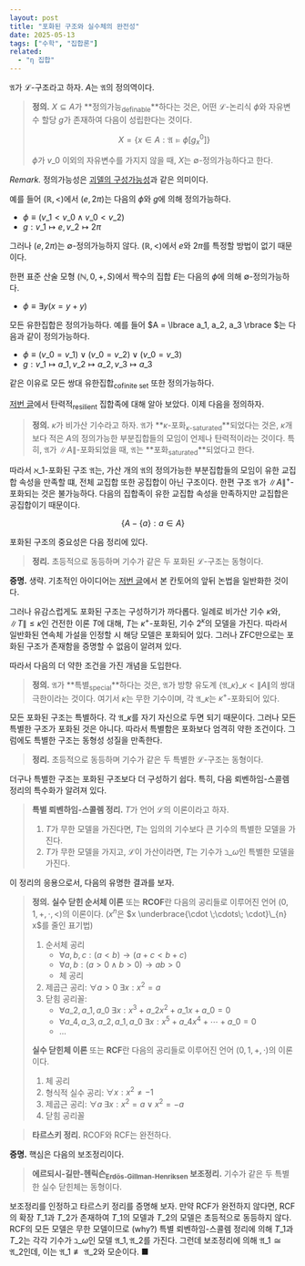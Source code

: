 ```yaml
---
layout: post
title: "포화된 구조와 실수체의 완전성"
date: 2025-05-13
tags: ["수학", "집합론"]
related:
  - "η 집합"
---
```


$\mathfrak{A}$가 $\mathcal{L}$-구조라고 하자. $A$는 $\mathfrak{A}$의 정의역이다.

> **정의.** $X \subseteq A$가 **정의가능<sub>definable</sub>**하다는 것은, 어떤 $\mathcal{L}$-논리식 $\phi$와 자유변수 할당 $g$가 존재하여 다음이 성립한다는 것이다.
>
> $$X = \{ x \in A : \mathfrak{A} \vDash \phi[g^0_x] \}$$
>
> $\phi$가 $v\_0$ 이외의 자유변수를 가지지 않을 때, $X$는 $\emptyset$-정의가능하다고 한다.

_Remark._ 정의가능성은 [괴델의 구성가능성](https://dimenerno.github.io/2024/12/11/VL-axiom/)과 같은 의미이다.

예를 들어 $(\mathbb{R}, <)$에서 $(e, 2\pi)$는 다음의 $\phi$와 $g$에 의해 정의가능하다.

- $\phi \equiv (v\_1 < v\_0 \land v\_0 < v\_2)$
- $g: v\_1 \mapsto e, v\_2 \mapsto 2\pi$

그러나 $(e, 2\pi)$는 $\emptyset$-정의가능하지 않다. $(\mathbb{R}, <)$에서 $e$와 $2\pi$를 특정할 방법이 없기 때문이다.

한편 표준 산술 모형 $(\mathbb{N}, 0, +, S)$에서 짝수의 집합 $E$는 다음의 $\phi$에 의해 $\emptyset$-정의가능하다.

- $\phi \equiv \exists y (x = y + y)$

모든 유한집합은 정의가능하다. 예를 들어 $A = \lbrace a_1, a_2, a_3 \rbrace $는 다음과 같이 정의가능하다.

- $\phi \equiv (v\_0 = v\_1) \lor (v\_0 = v\_2) \lor (v\_0 = v\_3)$
- $g: v\_1 \mapsto a\_1, v\_2 \mapsto a\_2, v\_3 \mapsto a\_3$

같은 이유로 모든 쌍대 유한집합<sub>cofinite set</sub> 또한 정의가능하다.

[저번 글](https://dimenerno.github.io/2025/05/08/resiliency/)에서 탄력적<sub>resilient</sub> 집합족에 대해 알아 보았다. 이제 다음을 정의하자.

> **정의.** $\kappa$가 비가산 기수라고 하자. $\mathfrak{A}$가 **$\kappa$-포화<sub>$\kappa$-saturated</sub>**되었다는 것은, $\kappa$개보다 적은 $A$의 정의가능한 부분집합들의 모임이 언제나 탄력적이라는 것이다. 특히, $\mathfrak{A}$가 $\|A\|$-포화되었을 때, $\mathfrak{A}$는 **포화<sub>saturated</sub>**되었다고 한다.

따라서 $\aleph\_1$-포화된 구조 $\mathfrak{A}$는, 가산 개의 $\mathfrak{A}$의 정의가능한 부분집합들의 모임이 유한 교집합 속성을 만족할 떄, 전체 교집합 또한 공집합이 아닌 구조이다. 한편 구조 $\mathfrak{A}$가 $\|A\|^+$-포화되는 것은 불가능하다. 다음의 집합족이 유한 교집합 속성을 만족하지만 교집합은 공집합이기 때문이다.

$$
\Big\{ A - \{ a \} : a \in A \Big\}
$$

포화된 구조의 중요성은 다음 정리에 있다.

> **정리.** 초등적으로 동등하며 기수가 같은 두 포화된 $\mathcal{L}$-구조는 동형이다.

**증명.** 생략. 기초적인 아이디어는 [저번 글](https://dimenerno.github.io/2025/05/08/resiliency/)에서 본 칸토어의 앞뒤 논법을 일반화한 것이다.

그러나 유감스럽게도 포화된 구조는 구성하기가 까다롭다. 일례로 비가산 기수 $\kappa$와, $\|T\| \leq \kappa$인 건전한 이론 $T$에 대해, $T$는 $\kappa^+$-포화된, 기수 $2^\kappa$의 모델을 가진다. 따라서 일반화된 연속체 가설을 인정할 시 해당 모델은 포화되어 있다. 그러나 ZFC만으로는 포화된 구조가 존재함을 증명할 수 없음이 알려져 있다.

따라서 다음의 더 약한 조건을 가진 개념을 도입한다.

> **정의.** $\mathfrak{A}$가 **특별<sub>special</sub>**하다는 것은, $\mathfrak{A}$가 방향 유도계 $\lbrace  \mathfrak{A}\_\kappa \rbrace \_{\kappa < \|A\|}$의 쌍대 극한이라는 것이다. 여기서 $\kappa$는 무한 기수이며, 각 $\mathfrak{A}\_\kappa$는 $\kappa^+$-포화되어 있다.

모든 포화된 구조는 특별하다. 각 $\mathfrak{A}\_\kappa$를 자기 자신으로 두면 되기 때문이다. 그러나 모든 특별한 구조가 포화된 것은 아니다. 따라서 특별함은 포화보다 엄격히 약한 조건이다. 그럼에도 특별한 구조는 동형성 성질을 만족한다.

> **정리.** 초등적으로 동등하며 기수가 같은 두 특별한 $\mathcal{L}$-구조는 동형이다.

더구나 특별한 구조는 포화된 구조보다 더 구성하기 쉽다. 특히, 다음 뢰벤하임-스콜렘 정리의 특수화가 알려져 있다.

> **특별 뢰벤하임-스콜렘 정리.** $T$가 언어 $\mathcal{L}$의 이론이라고 하자.
>
> 1. $T$가 무한 모델을 가진다면, $T$는 임의의 기수보다 큰 기수의 특별한 모델을 가진다.
> 2. $T$가 무한 모델을 가지고, $\mathcal{L}$이 가산이라면, $T$는 기수가 $\beth\_\omega$인 특별한 모델을 가진다.

이 정리의 응용으로서, 다음의 유명한 결과를 보자.

> **정의.** **실수 닫힌 순서체 이론** 또는 **RCOF**란 다음의 공리들로 이루어진 언어 $(0, 1, +, \cdot, <)$의 이론이다. ($x^n$은 $x \underbrace{\cdot \;\cdots\; \cdot}\_{n} x$를 줄인 표기법)
>
> 1. 순서체 공리
>    - $\forall a, b, c : (a < b) \rightarrow (a + c < b + c)$
>    - $\forall a, b : (a > 0 \land b > 0) \rightarrow ab > 0$
>    - 체 공리
> 2. 제곱근 공리: $\forall a > 0 \; \exists x : x^2 = a$
> 3. 닫힘 공리꼴:
>    - $\forall a\_2, a\_1, a\_0 \; \exists x :x^3 + a\_2x^2 + a\_1x + a\_0 = 0$
>    - $\forall a\_4, a\_3, a\_2, a\_1, a\_0\; \exists x : x^5 + a\_4x^4 + \cdots + a\_0 = 0$
>    - ...
>
> **실수 닫힌체 이론** 또는 **RCF**란 다음의 공리들로 이루어진 언어 $(0, 1, +, \cdot)$의 이론이다.
>
> 1. 체 공리
> 2. 형식적 실수 공리: $\forall x : x^2 \neq -1$
> 3. 제곱근 공리: $\forall a \; \exists x : x^2 = a \lor x^2 = -a$
> 4. 닫힘 공리꼴

> **타르스키 정리.** RCOF와 RCF는 완전하다.

**증명.** 핵심은 다음의 보조정리이다.

> **에르되시-길만-헨릭슨<sub>Erdös-Gillman-Henriksen</sub> 보조정리.** 기수가 같은 두 특별한 실수 닫힌체는 동형이다.

보조정리를 인정하고 타르스키 정리를 증명해 보자. 만약 RCF가 완전하지 않다면, RCF의 확장 $T\_1$과 $T\_2$가 존재하여 $T\_1$의 모델과 $T\_2$의 모델은 초등적으로 동등하지 않다. RCF의 모든 모델은 무한 모델이므로 (why?) 특별 뢰벤하임-스콜렘 정리에 의해 $T\_1$과 $T\_2$는 각각 기수가 $\beth\_\omega$인 모델 $\mathfrak{A}\_1, \mathfrak{A}\_2$를 가진다. 그런데 보조정리에 의해 $\mathfrak{A}\_1 \cong \mathfrak{A}\_2$인데, 이는 $\mathfrak{A}\_1 \not\equiv \mathfrak{A}\_2$와 모순이다. ■
